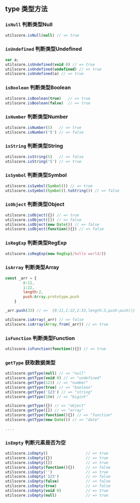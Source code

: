 ## type 类型方法

### `isNull` 判断类型Null
```javascript
utilscore.isNull(null) // => true
```

### `isUndefined` 判断类型Undefined
```javascript
var a;
utilscore.isUndefined(void 0) // => true
utilscore.isUndefined(undefined) // => true
utilscore.isUndefined(a) // => true 
```

### `isBoolean` 判断类型Boolean
```javascript
utilscore.isBoolean(true)   // => true
utilscore.isBoolean(false)  // => true
```

### `isNumber` 判断类型Number
```javascript
utilscore.isNumber(5)   // => true
utilscore.isNumber('5') // => false
```

### `isString` 判断类型String
```javascript
utilscore.isString(5)   // => false
utilscore.isString('5') // => true
```

### `isSymbol` 判断类型Symbol
```javascript
utilscore.isSymbol(Symbol()) // => true
utilscore.isSymbol(Symbol().toString()) // => false
```

### `isObject` 判断类型Object
```javascript
utilscore.isObject({}) // => true
utilscore.isObject([]) // => false
utilscore.isObject(new Date()) // => false
utilscore.isObject(function(){}) // => false
```

### `isRegExp` 判断类型RegExp
```javascript
utilscore.isRegExp(new RegExp(/hollo world/))
```

### `isArray` 判断类型Array
```javascript
const _arr = {
        0:11,
        1:22,
        length:2,
        push:Array.prototype.push
    }

_arr.push(33) // =>  {0:11,1:22,2:33,length:3,push:push()}

utilscore.isArray(_arr) // => false
utilscore.isArray(Array.from(_arr)) // => true
```

### `isFunction` 判断类型Function
```javascript
utilscore.isFunction(function(){}) // => true
```

### `getType` 获取数据类型
```javascript
utilscore.getType(null) // => "null"
utilscore.getType(void 0) // => "undefined"
utilscore.getType(123) // => "number"
utilscore.getType(true) // => "boolean"
utilscore.getType('123') // => "string"
utilscore.getType(10n) // => "bigint"

utilscore.getType({}) // => "object"
utilscore.getType([]) // => "array"
utilscore.getType(function(){}) // => "function"
utilscore.getType(new Date()) // => "date"

....
```

### `isEmpty` 判断元素是否为空
```javascript
utilscore.isEmpty()                 // => true
utilscore.isEmpty({})               // => true
utilscore.isEmpty([])               // => true
utilscore.isEmpty(function(){})     // => false
utilscore.isEmpty('')               // => true
utilscore.isEmpty('123')            // => false
utilscore.isEmpty(false)            // => false
utilscore.isEmpty(true)             // => false
utilscore.isEmpty(void 0)           // => true
utilscore.isEmpty(null)             // => true
```
